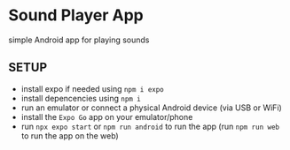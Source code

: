 # Sound Player App
simple Android app for playing sounds

## SETUP

- install expo if needed using `npm i expo`
- install depencencies using `npm i`
- run an emulator or connect a physical Android device (via USB or WiFi)
- install the `Expo Go` app on your emulator/phone
- run `npx expo start` or `npm run android` to run the app (run `npm run web` to run the app on the web)
